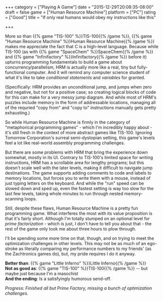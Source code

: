 +++
category = ["Playing A Game"]
date = "2015-12-29T20:08:35-08:00"
draft = false
game = ["Human Resource Machine"]
platform = ["PC"]
rating = ["Good"]
title = "If only real humans would obey my instructions like this"

+++

More so than {{% game "TIS-100" %}}TIS-100{{% /game %}}, {{% game "Human Resource Machine" %}}Human Resource Machine{{% /game %}} makes me appreciate the fact that C is a high-level language.  Because while TIS-100 (as with {{% game "SpaceChem" %}}SpaceChem{{% /game %}} and {{% game "Infinifactory" %}}Infinifactory{{% /game %}} before it) upturns programming fundamentals to build a game about concurrency/parallelism, HRM is actually more like a real, tiny but fully-functional computer.  And it will remind any computer science student of what it's like to take <i>conditional statements</i> and <i>variables</i> for granted.

(Specifically: HRM provides an unconditional jump, and jumps when zero and negative, but not for a positive case; so creating logical blocks of code for this can make for a very messy jump diagram.  And while most of HRM's puzzles include memory in the form of addressable locations, managing all of the requried "copy from" and "copy to" instructions manually gets pretty exhausting.)

So while Human Resource Machine is firmly in the category of "metaphorical programming games" - which I'm incredibly happy about - it's still fresh in the context of more abstract games like TIS-100.  Ignoring Tomorrow Corporation's surreal semi-dystopian setting, this game's levels feel a lot like real-world assembly programming challenges.

But there are some problems with HRM that bring the experience down somewhat, mostly in its UI.  Contrary to TIS-100's limited space for writing instructions, HRM has a scrollable area for lengthy programs; but this doesn't scale well with the later levels, making it difficult to navigate jump destinations.  The game supports adding comments to code and labels to memory locations, but forces you to write them with a mouse, instead of just typing letters on the keyboard.  And while the "run" speed can be slowed down and sped up, even the fastest setting is way too slow for the last few levels, taking whole minutes to run through nested memory-scanning loops.

Still, despite these flaws, Human Resource Machine is a pretty fun programming game.  What interferes the most with its value proposition is that it's fairly short.  Although I'm totally stumped on an optional level for <i>prime factorization</i> - which is just, I don't have to tell you about that - the rest of the game only took me about three hours to plow through.

I'll be spending some more time on that, though, and on trying to meet the optimization challenges in other levels.  This may not be as much of an ego-stroke as literally comparing my performance numbers to my friends' (as the Zachtronics games do), but, my pride requires I do it anyway.

<b>Better than</b>: {{% game "Little Inferno" %}}Little Inferno{{% /game %}}  
<b>Not as good as</b>: {{% game "TIS-100" %}}TIS-100{{% /game %}} -- but maybe just because I'm a masochist  
<b>And the ending</b>: Is a satisfyingly humorous send-off.

<i>Progress: Finished all but Prime Factory, missing a bunch of optimization challenges.</i>
